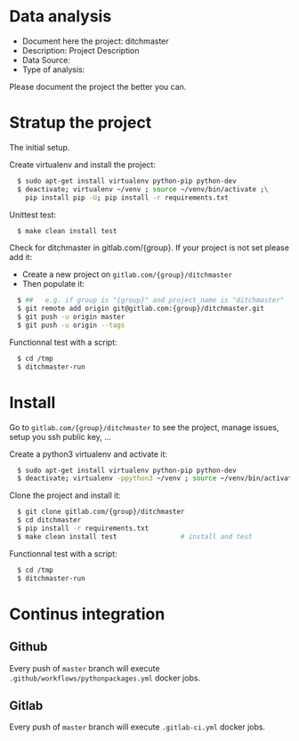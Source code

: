 # Data analysis
- Document here the project: ditchmaster
- Description: Project Description
- Data Source:
- Type of analysis:

Please document the project the better you can.

# Stratup the project

The initial setup.

Create virtualenv and install the project:
```bash
  $ sudo apt-get install virtualenv python-pip python-dev
  $ deactivate; virtualenv ~/venv ; source ~/venv/bin/activate ;\
    pip install pip -U; pip install -r requirements.txt
```

Unittest test:
```bash
  $ make clean install test
```

Check for ditchmaster in gitlab.com/{group}.
If your project is not set please add it:

- Create a new project on `gitlab.com/{group}/ditchmaster`
- Then populate it:

```bash
  $ ##   e.g. if group is "{group}" and project_name is "ditchmaster"
  $ git remote add origin git@gitlab.com:{group}/ditchmaster.git
  $ git push -u origin master
  $ git push -u origin --tags
```

Functionnal test with a script:
```bash
  $ cd /tmp
  $ ditchmaster-run
```
# Install
Go to `gitlab.com/{group}/ditchmaster` to see the project, manage issues,
setup you ssh public key, ...

Create a python3 virtualenv and activate it:
```bash
  $ sudo apt-get install virtualenv python-pip python-dev
  $ deactivate; virtualenv -ppython3 ~/venv ; source ~/venv/bin/activate
```

Clone the project and install it:
```bash
  $ git clone gitlab.com/{group}/ditchmaster
  $ cd ditchmaster
  $ pip install -r requirements.txt
  $ make clean install test                # install and test
```
Functionnal test with a script:
```bash
  $ cd /tmp
  $ ditchmaster-run
``` 

# Continus integration
## Github 
Every push of `master` branch will execute `.github/workflows/pythonpackages.yml` docker jobs.
## Gitlab
Every push of `master` branch will execute `.gitlab-ci.yml` docker jobs.
